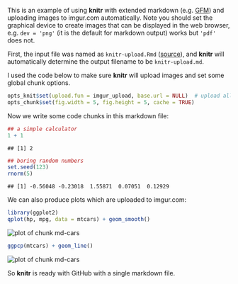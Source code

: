 This is an example of using **knitr** with extended markdown (e.g. [GFM](http://github.github.com/github-flavored-markdown/)) and uploading images to imgur.com automatically. Note you should set the graphical device to create images that can be displayed in the web browser, e.g. `dev = 'png'` (it is the default for markdown output) works but `'pdf'` does not.

First, the input file was named as `knitr-upload.Rmd` ([source](https://github.com/yihui/knitr-examples/blob/master/010-upload.Rmd)), and **knitr** will automatically determine the output filename to be `knitr-upload.md`.

I used the code below to make sure **knitr** will upload images and set some global chunk options.


```r
opts_knit$set(upload.fun = imgur_upload, base.url = NULL)  # upload all images to imgur.com
opts_chunk$set(fig.width = 5, fig.height = 5, cache = TRUE)
```


Now we write some code chunks in this markdown file:


```r
## a simple calculator
1 + 1
```

```
## [1] 2
```

```r
## boring random numbers
set.seed(123)
rnorm(5)
```

```
## [1] -0.56048 -0.23018  1.55871  0.07051  0.12929
```


We can also produce plots which are uploaded to imgur.com:


```r
library(ggplot2)
qplot(hp, mpg, data = mtcars) + geom_smooth()
```

![plot of chunk md-cars](http://i.imgur.com/L1RPa.png) 

```r
ggpcp(mtcars) + geom_line()
```

![plot of chunk md-cars](http://i.imgur.com/nsavb.png) 


So **knitr** is ready with GitHub with a single markdown file.
